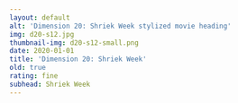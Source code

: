 ```yaml
---
layout: default
alt: 'Dimension 20: Shriek Week stylized movie heading'
img: d20-s12.jpg
thumbnail-img: d20-s12-small.png
date: 2020-01-01
title: 'Dimension 20: Shriek Week'
old: true
rating: fine
subhead: Shriek Week
---
```

